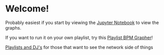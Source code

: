 # Welcome!

Probably easiest if you start by viewing the [Jupyter Notebook](https://github.com/ThomasMAhern/WCS_playlist_analysis/blob/main/notebooks/WCS_playlist_analysis.ipynb) to view the graphs.

If you want to run it on your own playlist, try this [Playlist BPM Grapher](https://colab.research.google.com/drive/11E7wQ6Ccf2CFu5vbWURZbT3i7vYaNZJJ?usp=sharing)!


[Playlists and DJ's](https://colab.research.google.com/drive/1w75Xg6p-nT_67vZx14HUDe91RD2Mo8gN?usp=sharing) for those that want to see the network side of things
